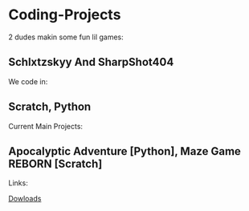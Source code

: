 # Coding-Projects
2 dudes makin some fun lil games:

  Schlxtzskyy
  And
  SharpShot404
-----------------------------------------

We code in:

  Scratch,
  Python
-----------------------------------------

Current Main Projects:

  Apocalyptic Adventure  [Python],
  Maze Game REBORN  [Scratch]
-----------------------------------------

Links:

[Dowloads]((https://pixel-forge-studio.github.io/Coding-Projects/downloads.html))

